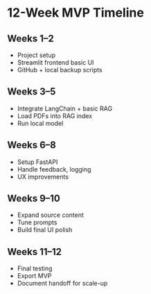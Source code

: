 # 12-Week MVP Timeline

## Weeks 1–2
- Project setup
- Streamlit frontend basic UI
- GitHub + local backup scripts

## Weeks 3–5
- Integrate LangChain + basic RAG
- Load PDFs into RAG index
- Run local model

## Weeks 6–8
- Setup FastAPI
- Handle feedback, logging
- UX improvements

## Weeks 9–10
- Expand source content
- Tune prompts
- Build final UI polish

## Weeks 11–12
- Final testing
- Export MVP
- Document handoff for scale-up
